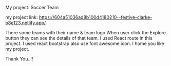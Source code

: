 My project: Soccer Team

my project link: https://604a51036ad8b100d4180210--festive-clarke-b8e123.netlify.app/

There some teams with their name & team logo.When user click the Explore button they can see the details of that team.
I used React route in this project.
I used react bootstrap also use font awesome icon.
I home you like my project.

Thank You..!!